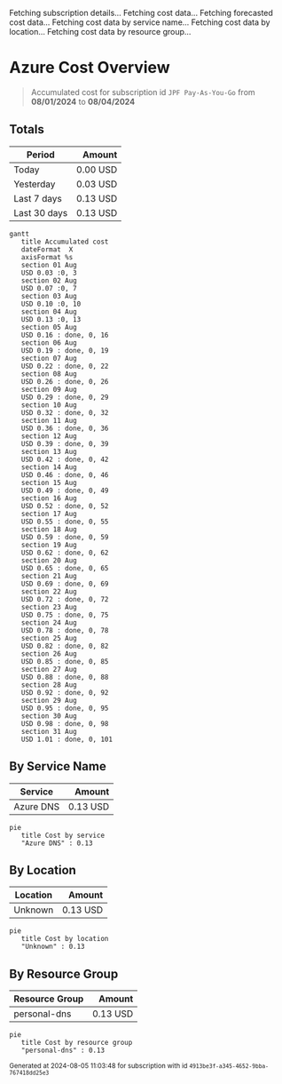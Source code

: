 Fetching subscription details...
Fetching cost data...
Fetching forecasted cost data...
Fetching cost data by service name...
Fetching cost data by location...
Fetching cost data by resource group...
# Azure Cost Overview

> Accumulated cost for subscription id `JPF Pay-As-You-Go` from **08/01/2024** to **08/04/2024**

## Totals

|Period|Amount|
|---|---:|
|Today|0.00 USD|
|Yesterday|0.03 USD|
|Last 7 days|0.13 USD|
|Last 30 days|0.13 USD|

```mermaid
gantt
   title Accumulated cost
   dateFormat  X
   axisFormat %s
   section 01 Aug
   USD 0.03 :0, 3
   section 02 Aug
   USD 0.07 :0, 7
   section 03 Aug
   USD 0.10 :0, 10
   section 04 Aug
   USD 0.13 :0, 13
   section 05 Aug
   USD 0.16 : done, 0, 16
   section 06 Aug
   USD 0.19 : done, 0, 19
   section 07 Aug
   USD 0.22 : done, 0, 22
   section 08 Aug
   USD 0.26 : done, 0, 26
   section 09 Aug
   USD 0.29 : done, 0, 29
   section 10 Aug
   USD 0.32 : done, 0, 32
   section 11 Aug
   USD 0.36 : done, 0, 36
   section 12 Aug
   USD 0.39 : done, 0, 39
   section 13 Aug
   USD 0.42 : done, 0, 42
   section 14 Aug
   USD 0.46 : done, 0, 46
   section 15 Aug
   USD 0.49 : done, 0, 49
   section 16 Aug
   USD 0.52 : done, 0, 52
   section 17 Aug
   USD 0.55 : done, 0, 55
   section 18 Aug
   USD 0.59 : done, 0, 59
   section 19 Aug
   USD 0.62 : done, 0, 62
   section 20 Aug
   USD 0.65 : done, 0, 65
   section 21 Aug
   USD 0.69 : done, 0, 69
   section 22 Aug
   USD 0.72 : done, 0, 72
   section 23 Aug
   USD 0.75 : done, 0, 75
   section 24 Aug
   USD 0.78 : done, 0, 78
   section 25 Aug
   USD 0.82 : done, 0, 82
   section 26 Aug
   USD 0.85 : done, 0, 85
   section 27 Aug
   USD 0.88 : done, 0, 88
   section 28 Aug
   USD 0.92 : done, 0, 92
   section 29 Aug
   USD 0.95 : done, 0, 95
   section 30 Aug
   USD 0.98 : done, 0, 98
   section 31 Aug
   USD 1.01 : done, 0, 101
```

## By Service Name

|Service|Amount|
|---|---:|
|Azure DNS|0.13 USD|

```mermaid
pie
   title Cost by service
   "Azure DNS" : 0.13
```

## By Location

|Location|Amount|
|---|---:|
|Unknown|0.13 USD|

```mermaid
pie
   title Cost by location
   "Unknown" : 0.13
```

## By Resource Group

|Resource Group|Amount|
|---|---:|
|personal-dns|0.13 USD|

```mermaid
pie
   title Cost by resource group
   "personal-dns" : 0.13
```

<sup>Generated at 2024-08-05 11:03:48 for subscription with id `4913be3f-a345-4652-9bba-767418dd25e3`</sup>
